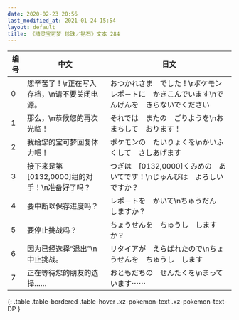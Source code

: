 ```yaml
---
date: 2020-02-23 20:56
last_modified_at: 2021-01-24 15:54
layout: default
title: 《精灵宝可梦 珍珠／钻石》文本 284
---
```

| 编号 | 中文 | 日文 |
| ---- | ---- | ---- |
| 0 | 您辛苦了！\r正在写入存档，\n请不要关闭电源。 | おつかれさま　でした！\rポケモンレポ－トに　かきこんでいます\nでんげんを　きらないでください |
| 1 | 那么，\n恭候您的再次光临！ | それでは　またの　ごりようを\nおまちして　おります！ |
| 2 | 我给您的宝可梦回复体力吧！ | ポケモンの　たいりょくを\nかいふくして　さしあげます |
| 3 | 接下来是第[0132,0000]组的对手！\n准备好了吗？ | つぎは　[0132,0000]くみめの　あいてです！\nじゅんびは　よろしいですか？ |
| 4 | 要中断以保存进度吗？ | レポ－トを　かいて\nちゅうだん　しますか？ |
| 5 | 要停止挑战吗？ | ちょうせんを　ちゅうし　しますか？ |
| 6 | 因为已经选择“退出”\n中止挑战。 | リタイアが　えらばれたので\nちょうせんを　ちゅうし　します |
| 7 | 正在等待您的朋友的选择…… | おともだちの　せんたくを\nまっています⋯⋯ |
{: .table .table-bordered .table-hover .xz-pokemon-text .xz-pokemon-text-DP }